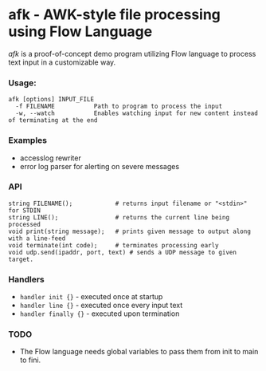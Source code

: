 # afk - AWK-style file processing using Flow Language

*afk* is a proof-of-concept demo program utilizing Flow language to process text input
in a customizable way.

### Usage:

```
afk [options] INPUT_FILE
  -f FILENAME           Path to program to process the input
  -w, --watch           Enables watching input for new content instead of terminating at the end
```

### Examples

* accesslog rewriter
* error log parser for alerting on severe messages

### API

```
string FILENAME();            # returns input filename or "<stdin>" for STDIN
string LINE();                # returns the current line being processed
void print(string message);   # prints given message to output along with a line-feed
void terminate(int code);     # terminates processing early
void udp.send(ipaddr, port, text) # sends a UDP message to given target.
```

### Handlers

* `handler init {}` - executed once at startup
* `handler line {}` - executed once every input text
* `handler finally {}` - executed upon termination

### TODO

- The Flow language needs global variables to pass them from init to main to fini.

